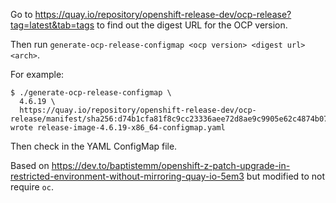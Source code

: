 Go to https://quay.io/repository/openshift-release-dev/ocp-release?tag=latest&tab=tags to find out the digest URL for the OCP version.

Then run `generate-ocp-release-configmap <ocp version> <digest url> <arch>`.

For example:
```
$ ./generate-ocp-release-configmap \
  4.6.19 \
  https://quay.io/repository/openshift-release-dev/ocp-release/manifest/sha256:d74b1cfa81f8c9cc23336aee72d8ae9c9905e62c4874b071317a078c316f8a70
wrote release-image-4.6.19-x86_64-configmap.yaml
```

Then check in the YAML ConfigMap file.

Based on https://dev.to/baptistemm/openshift-z-patch-upgrade-in-restricted-environment-without-mirroring-quay-io-5em3 but modified to not require `oc`.
